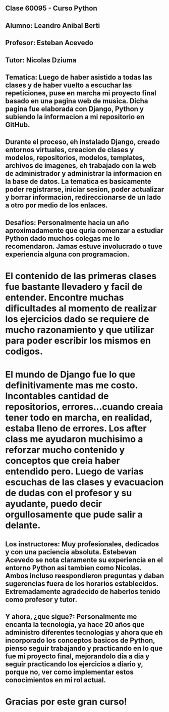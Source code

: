 ## Clase 60095 - Curso Python

## Alumno: Leandro Anibal Berti

## Profesor: Esteban Acevedo

## Tutor: Nicolas Dziuma

## Tematica: Luego de haber asistido a todas las clases y de haber vuelto a escuchar las repeticiones, puse en marcha mi proyecto final basado en una pagina web de musica. Dicha pagina fue elaborada con Django, Python y subiendo la informacion a mi repositorio en GitHub.
## Durante el proceso, eh instalado Django, creado entornos virtuales, creacion de clases y modelos, repositorios, modelos, templates, archivos de imagenes, eh trabajado con la web de administrador y administrar la informacion en la base de datos. La tematica es basicamente poder registrarse, iniciar sesion, poder actualizar y borrar informacion, redireccionarse de un lado a otro por medio de los enlaces.

## Desafios: Personalmente hacia un año aproximadamente que quria comenzar a estudiar Python dado muchos colegas me lo recomendaron. Jamas estuve involucrado o tuve experiencia alguna con programacion. 
# El contenido de las primeras clases fue bastante llevadero y facil de entender. Encontre muchas dificultades al momento de realizar los ejercicios dado se requiere de mucho razonamiento y que utilizar para poder escribir los mismos en codigos.
# El mundo de Django fue lo que definitivamente mas me costo. Incontables cantidad de repositorios, errores...cuando creaia tener todo en marcha, en realidad, estaba lleno de errores. Los after class me ayudaron muchisimo a reforzar mucho contenido y conceptos que creia haber entendido pero. Luego de varias escuchas de las clases y evacuacion de dudas con el profesor y su ayudante, puedo decir orgullosamente que pude salir a delante.

## Los instructores: Muy profesionales, dedicados y con una paciencia absoluta. Estebevan Acevedo se nota claramente su experiencia en el entorno Python asi tambien como Nicolas. Ambos incluso reespondieron preguntas y daban sugerencias fuera de los horarios establecidos. Extremadamente agradecido de haberlos tenido como profesor y tutor.

## Y ahora, ¿que sigue?: Personalmente me encanta la tecnologia, ya hace 20 años que administro diferentes tecnologias y ahora que eh incorporado los conceptos basicos de Python, pienso seguir trabajando y practicando en lo que fue mi proyecto final, mejorandolo dia a dia y seguir practicando los ejercicios a diario y, porque no, ver como implementar estos conocimientos en mi rol actual.

# Gracias por este gran curso!